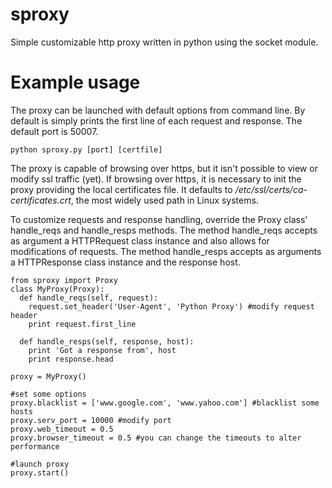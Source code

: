 sproxy
======

Simple customizable http proxy written in python using the socket module.


Example usage
=============
The proxy can be launched with default options from command line. By default is simply prints the first line of each request and response. The default port is 50007.
    
    python sproxy.py [port] [certfile]
    
The proxy is capable of browsing over https, but it isn't possible to view or modify ssl traffic (yet).
If browsing over https, it is necessary to init the proxy providing the local certificates file. It defaults to */etc/ssl/certs/ca-certificates.crt*, the most widely used path in Linux systems. 

To customize requests and response handling, override the Proxy class' handle_reqs and handle_resps methods. The method handle_reqs accepts as argument a HTTPRequest class instance and also allows for modifications of requests. The method handle_resps accepts as arguments a HTTPResponse class instance and the response host.


    from sproxy import Proxy
    class MyProxy(Proxy):
      def handle_reqs(self, request):
        request.set_header('User-Agent', 'Python Proxy') #modify request header
        print request.first_line
        
      def handle_resps(self, response, host):
        print 'Got a response from', host
        print response.head
    
    proxy = MyProxy()
    
    #set some options
    proxy.blacklist = ['www.google.com', 'www.yahoo.com'] #blacklist some hosts
    proxy.serv_port = 10000 #modify port
    proxy.web_timeout = 0.5
    proxy.browser_timeout = 0.5 #you can change the timeouts to alter performance
    
    #launch proxy
    proxy.start()



